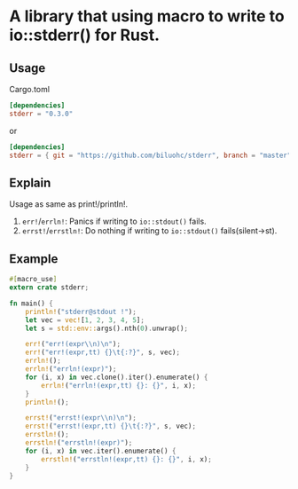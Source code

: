 # A library that using macro to write to io::stderr() for Rust.

## Usage
Cargo.toml

```toml
[dependencies]
stderr = "0.3.0"
```

or

```toml
[dependencies]
stderr = { git = "https://github.com/biluohc/stderr", branch = "master", version = "0.3.0"}
```

## Explain
Usage as same as print!/println!.

1. `err!`/`errln!`: Panics if writing to `io::stdout()` fails.
2. `errst!`/`errstln!`: Do nothing if writing to `io::stdout()` fails(silent->st).

## Example

```rust
#[macro_use]
extern crate stderr;

fn main() {
    println!("stderr@stdout !");
    let vec = vec![1, 2, 3, 4, 5];
    let s = std::env::args().nth(0).unwrap();

    err!("err!(expr\\n)\n");
    err!("err!(expr,tt) {}\t{:?}", s, vec);
    errln!();
    errln!("errln!(expr)");
    for (i, x) in vec.clone().iter().enumerate() {
        errln!("errln!(expr,tt) {}: {}", i, x);
    }
    println!();

    errst!("errst!(expr\\n)\n");
    errst!("errst!(expr,tt) {}\t{:?}", s, vec);
    errstln!();
    errstln!("errstln!(expr)");
    for (i, x) in vec.iter().enumerate() {
        errstln!("errstln!(expr,tt) {}: {}", i, x);
    }
}
```
